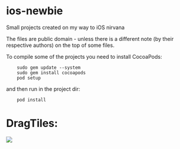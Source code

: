 ios-newbie
==========

Small projects created on my way to iOS nirvana

The files are public domain - unless there is a different note (by their respective authors) on the top of some files.

To compile some of the projects you need to install CocoaPods:

        sudo gem update --system
        sudo gem install cocoapods
        pod setup

and then run in the project dir:

        pod install

DragTiles:
==========

![](https://raw.github.com/afarber/ios-newbie/master/DragTiles/screenshot.png)
